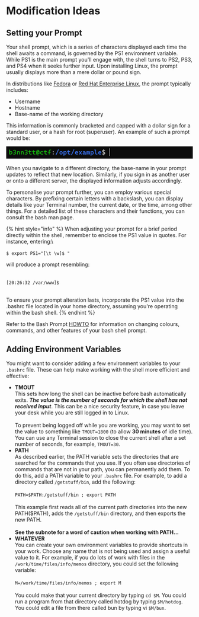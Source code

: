 # Modification Ideas

## Setting your Prompt

Your shell prompt, which is a series of characters displayed each time the shell awaits a command, is governed by the PS1 environment variable. While PS1 is the main prompt you'll engage with, the shell turns to PS2, PS3, and PS4 when it seeks further input. Upon installing Linux, the prompt usually displays more than a mere dollar or pound sign.

In distributions like [Fedora](https://fedoraproject.org/) or [Red Hat Enterprise Linux](https://www.redhat.com/en/technologies/linux-platforms/enterprise-linux), the prompt typically includes:

* Username
* Hostname
* Base-name of the working directory

This information is commonly bracketed and capped with a dollar sign for a standard user, or a hash for root (superuser). An example of such a prompt would be:

![Example of a regular terminal prompt](<../../../../../../.gitbook/assets/image (124).png>)

When you navigate to a different directory, the base-name in your prompt updates to reflect that new location. Similarly, if you sign in as another user or onto a different server, the displayed information adjusts accordingly.

To personalise your prompt further, you can employ various special characters. By prefixing certain letters with a backslash, you can display details like your Terminal number, the current date, or the time, among other things. For a detailed list of these characters and their functions, you can consult the bash man page.

{% hint style="info" %}
When adjusting your prompt for a brief period directly within the shell, remember to enclose the PS1 value in quotes. For instance, entering:\


&#x20;    `$ export PS1="[\t \w]$ "`



will produce a prompt resembling:

\
&#x20;    `[20:26:32 /var/www]$`

\
To ensure your prompt alteration lasts, incorporate the PS1 value into the .bashrc file located in your home directory, assuming you're operating within the bash shell.
{% endhint %}

Refer to the Bash Prompt [HOWTO](http://www.tldp.org/HOWTO/Bash-Prompt-HOWTO) for information on changing colours, commands, and other features of your bash shell prompt.

##

## **Adding Environment Variables**

You might want to consider adding a few environment variables to your `.bashrc` file. These can help make working with the shell more efficient and effective:

* **TMOUT**\
  This sets how long the shell can be inactive before bash automatically exits. _**The value is the number of seconds for which the shell has not received input**_. This can be a nice security feature, in case you leave your desk while you are still logged in to Linux. \
  \
  To prevent being logged off while you are working, you may want to set the value to something like `TMOUT=1800` (to allow **30 minutes** of idle time). You can use any Terminal session to close the current shell after a set number of seconds, for example, `TMOUT=30`.
* **PATH**\
  As described earlier, the PATH variable sets the directories that are searched for the commands that you use. If you often use directories of commands that are not in your path, you can permanently add them. To do this, add a PATH variable to your `.bashrc` file. For example, to add a directory called `/getstuff/bin`, add the following:\
  \
  `PATH=$PATH:/getstuff/bin ; export PATH` \
  \
  This example first reads all of the current path directories into the new PATH($PATH), adds the `/getstuff/bin` directory, and then exports the new PATH. \
  \
  **See the subnote for a word of caution when working with PATH...**
* **WHATEVER**\
  You can create your own environment variables to provide shortcuts in your work. Choose any name that is not being used and assign a useful value to it. For example, if you do lots of work with files in the `/work/time/files/info/memos` directory, you could set the following variable:\
  \
  `M=/work/time/files/info/memos ; export M`\
  \
  You could make that your current directory by typing `cd $M`. You could run a program from that directory called hotdog by typing `$M/hotdog`. You could edit a file from there called bun by typing vi `$M/bun`.
